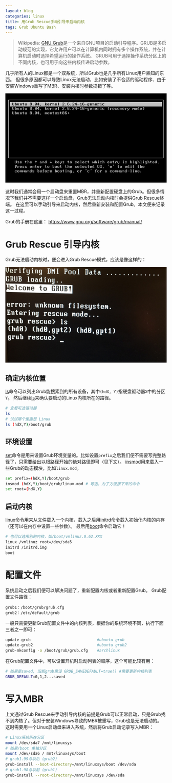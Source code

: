 ```yaml
---
layout: blog
categories: linux
title: 用Grub Rescue手动引导来启动内核
tags: Grub Ubuntu Bash
---
```


> Wikipedia: [GNU Grub][grub]是一个来自GNU项目的启动引导程序。GRUB是多启动规范的实现，它允许用户可以在计算机内同时拥有多个操作系统，并在计算机启动时选择希望运行的操作系统。
> GRUB可用于选择操作系统分区上的不同内核，也可用于向这些内核传递启动参数。

几乎所有人的Linux都是一个双系统，所以Grub也是几乎所有Linux用户熟知的东西。
但很多原因都可以导致Linux无法启动，比如安装了不合适的驱动程序、由于安装Windows重写了MBR、安装内核时参数搞错了等。

![](/assets/img/blog/grub.png)

这时我们通常会用一个启动盘来重置MBR，并重新配置硬盘上的Grub。但很多情况下我们并不需要这样一个启动盘，Grub无法启动内核时会提供Grub Rescue终端。
在这里可以手动引导来启动内核，然后重新安装和配置Grub。本文便来记录这一过程。

Grub的手册在这里： https://www.gnu.org/software/grub/manual/

# Grub Rescue 引导内核

Grub无法启动内核时，便会进入Grub Rescue模式，应该是像这样的：

![@2x](/assets/img/blog/grub-rescue.png)

## 确定内核位置

[ls]命令可以列出Grub能搜索到的所有设备，其中`(hdX, Y)`指硬盘驱动器`X`中的分区`Y`。
然后继续[ls]来确认要启动的Linux内核所在的路径。

```bash
# 查看可选驱动器
ls 
# 试试哪个里面是 Linux
ls (hdX,Y)/boot/grub 
```

## 环境设置

[set]命令是用来设置Grub环境变量的。比如设置`prefix`之后我们便不需要写完整路径了，只需要给出以根路径开始的绝对路径即可（见下文）。
[insmod]用来载入一些Grub的动态模块，比如`linux.mod`。

```bash
set prefix=(hdX,Y)/boot/grub
insmod (hdX,Y)/boot/grub/linux.mod # 可选，为了方便接下来的命令
set root=(hdX,Y)
```

## 启动内核

[linux]命令用来从文件载入一个内核，载入之后用[initrd]命令载入初始化内核的内存（还可以在内存中设置一些参数）。
最后用[boot]命令启动它！

```bash
# 也可以选用别的内核，如/boot/vmlinuz.0.62.XXX
linux /vmlinuz root=/dev/sda5       
initrd /initrd.img
boot
```

# 配置文件

系统启动之后我们便可以解决问题了，重新配置内核或者重新配置Grub。 Grub配置文件路径：

```
grub1：/boot/grub/grub.cfg
grub2：/etc/default/grub
```

一般只需要更新Grub配置文件中的内核列表，根据你的系统环境不同，执行下面三者之一即可：

```bash
update-grub                             #ubuntu grub
update-grub2                            #ubuntu grub2
grub-mkconfig -o /boot/grub/grub.cfg    #archlinux
```

在Grub配置文件中，可以设置开机时启动列表的顺序，这个可能比较有用：

```bash
# 如果是saved, 旧版grub需设 GRUB_SAVEDEFAULT=true() #需要更新内核列表
GRUB_DEFAULT=0,1,2...saved    
```

# 写入MBR

上文通过Grub Rescue来手动引导内核的前提是Grub可以正常启动，只是Grub找不到内核了。但对于安装Windows导致的MBR被重写，Grub也是无法启动的。
这时需要用一个Linux启动盘来进入系统，然后将Grub启动记录写入MBR：

```bash
# Linux系统所在分区
mount /dev/sda7 /mnt/linuxsys           
# 如果/boot 单独分区
mount /dev/sda6 / mnt/linuxsys/boot     
# grub1.99与以后（grub2）
grub-install --boot-directory=/mnt/linuxsys/boot /dev/sda     
# grub1.98与以前（grub1）
grub-install --root-directory=/mnt/linuxsys /dev/sda          
```

[grub]: https://zh.wikipedia.org/wiki/GNU_GRUB
[grub]: https://zh.wikipedia.org/wiki/GNU_GRUB
[linux]: https://www.gnu.org/software/grub/manual/html_node/linux.html#linux
[initrd]: https://www.gnu.org/software/grub/manual/html_node/initrd.html
[boot]: https://www.gnu.org/software/grub/manual/html_node/boot.html
[insmod]: https://www.gnu.org/software/grub/manual/html_node/insmod.html
[set]: https://www.gnu.org/software/grub/manual/html_node/set.html
[ls]: https://www.gnu.org/software/grub/manual/html_node/ls.html

